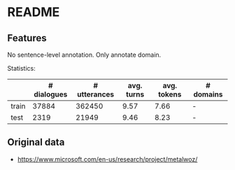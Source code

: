 # README

## Features

No sentence-level annotation. Only annotate domain.

Statistics:

|       | \# dialogues | \# utterances | avg. turns | avg. tokens | \# domains |
| ----- | ------------ | ------------- | ---------- | ----------- | ---------- |
| train | 37884         | 362450       | 9.57    | 7.66       | -          |
| test | 2319        | 21949         | 9.46       | 8.23       | -          |


## Original data

- https://www.microsoft.com/en-us/research/project/metalwoz/
